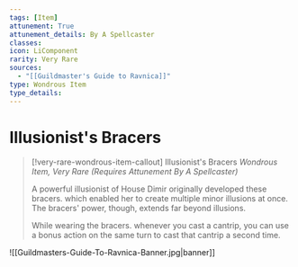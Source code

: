 ```yaml
---
tags: [Item]
attunement: True
attunement_details: By A Spellcaster
classes: 
icon: LiComponent
rarity: Very Rare
sources:
  - "[[Guildmaster's Guide to Ravnica]]"
type: Wondrous Item
type_details: 
---
```

# Illusionist's Bracers
>[!very-rare-wondrous-item-callout] Illusionist's Bracers
>*Wondrous Item, Very Rare (Requires Attunement By A Spellcaster)*
>
>A powerful illusionist of House Dimir originally developed these bracers. which enabled her to create multiple minor illusions at once. The bracers' power, though, extends far beyond illusions.
>
>While wearing the bracers. whenever you cast a cantrip, you can use a bonus action on the same turn to cast that cantrip a second time.

![[Guildmasters-Guide-To-Ravnica-Banner.jpg|banner]]
